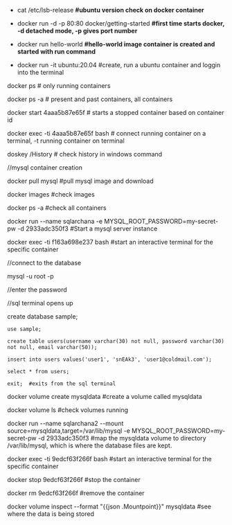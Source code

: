 
* cat /etc/lsb-release    **#ubuntu version check on docker container**  
  
* docker run -d -p 80:80 docker/getting-started      **#first time starts docker, -d detached mode, -p gives port number**
 
* docker run hello-world  **#hello-world image container is created and started with run command**     
 
* docker run -it ubuntu:20.04 #create, run a ubuntu container and loggin into the terminal  
  
docker ps # only running containers   
 
docker ps -a  # present and past containers, all containers  
 
docker start 4aaa5b87e65f  # starts a stopped container based on container id  
 
docker exec -ti 4aaa5b87e65f bash  # connect running container on a terminal, -t running container on terminal  
 
doskey /History  # check history in windows command  







//mysql container creation  

docker pull mysql  #pull mysql image and download
 
docker images  #check images
 
docker ps -a  #check all containers
 
docker run --name sqlarchana -e MYSQL_ROOT_PASSWORD=my-secret-pw -d 2933adc350f3  #Start a mysql server instance
 
docker exec -ti f163a698e237 bash  #start an interactive terminal for the specific container


//connect to the database  

mysql -u root -p  

//enter the password  

//sql terminal opens up  

   create database sample;

    use sample;

    create table users(username varchar(30) not null, password varchar(30) not null, email varchar(50));

    insert into users values('user1', 'snEAk3', 'user1@coldmail.com');

    select * from users;

    exit;  #exits from the sql terminal
    
docker volume create mysqldata   #create a volume called mysqldata   

docker volume ls   #check volumes running  

docker run --name sqlarchana2 --mount source=mysqldata,target=/var/lib/mysql -e MYSQL_ROOT_PASSWORD=my-secret-pw -d 2933adc350f3    #map the mysqldata volume to directory /var/lib/mysql, which is where the database files are kept.

docker exec -ti 9edcf63f266f bash   #start an interactive terminal for the specific container  

docker stop 9edcf63f266f   #stop the container   

docker rm 9edcf63f266f  #remove the container  

docker volume inspect --format "{{json .Mountpoint}}" mysqldata   #see where the data is being stored
